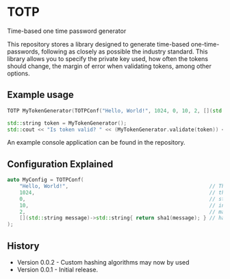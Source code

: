 # TOTP
Time-based one time password generator

This repository stores a library designed to generate time-based one-time-passwords, following as closely as possible the industry standard. This library allows you to specify the private key used, how often the tokens should change, the margin of error when validating tokens, among other options.

## Example usage

```cpp
TOTP MyTokenGenerator(TOTPConf("Hello, World!", 1024, 0, 10, 2, [](std::string message)->std::string{ return sha1(message); }));

std::string token = MyTokenGenerator();
std::cout << "Is token valid? " << (MyTokenGenerator.validate(token)) << std::endl;
```

An example console application can be found in the repository.

## Configuration Explained

```cpp
auto MyConfig = TOTPConf(
    "Hello, World!",                                              // The private key
    1024,                                                         // the blocksize
    0,                                                            // start of epoch, seconds since unix epoch when first time slot starts
    10,                                                           // interval between new time slots, this is the interval between new tokens
    2,                                                            // margin of error when validation tokens, in seconds.
    [](std::string message)->std::string{ return sha1(message); } // hashing algorithm to be used
);
```

## History

* Version 0.0.2 - Custom hashing algorithms may now by used
* Version 0.0.1 - Initial release.
